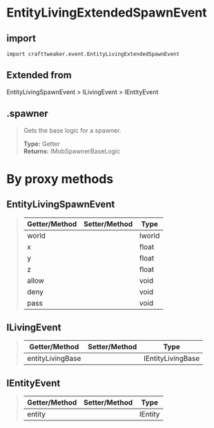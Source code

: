 # EntityLivingExtendedSpawnEvent

## import
`import crafttweaker.event.EntityLivingExtendedSpawnEvent`

## Extended from
EntityLivingSpawnEvent > ILivingEvent > IEntityEvent

## .spawner
> Gets the base logic for a spawner.
>
> **Type:** Getter  
> **Returns:** IMobSpawnerBaseLogic

# By proxy methods

## EntityLivingSpawnEvent
> | Getter/Method   | Setter/Method     | Type                  |
> |-----------------|-------------------|-----------------------|
> | world           |                   | Iworld                |
> | x               |                   | float                 |
> | y               |                   | float                 |
> | z               |                   | float                 |
> | allow           |                   | void                  |
> | deny            |                   | void                  |
> | pass            |                   | void                  |

## ILivingEvent
> | Getter/Method   | Setter/Method     | Type                  |
> |-----------------|-------------------|-----------------------|
> | entityLivingBase|                   | IEntityLivingBase     |

## IEntityEvent
> | Getter/Method   | Setter/Method     | Type                  |
> |-----------------|-------------------|-----------------------|
> | entity          |                   | IEntity               |